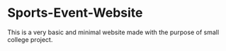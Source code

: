 # Sports-Event-Website
This is a very basic and minimal website made with the purpose of small college project. 
